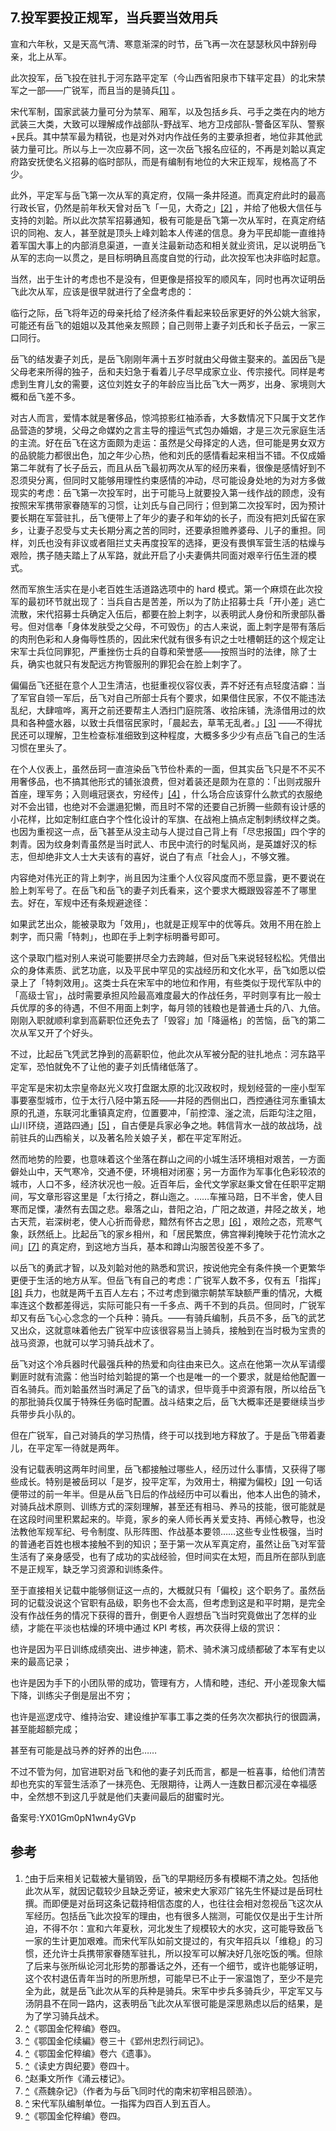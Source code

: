 ## 7.投军要投正规军，当兵要当效用兵
宣和六年秋，又是天高气清、寒意渐深的时节，岳飞再一次在瑟瑟秋风中辞别母亲，北上从军。


此次投军，岳飞投在驻扎于河东路平定军（今山西省阳泉市下辖平定县）的北宋禁军之一部——广锐军，而且当的是骑兵[[1]](#ref_1) 。


宋代军制，国家武装力量可分为禁军、厢军，以及包括乡兵、弓手之类在内的地方武装三大类，大致可以理解成作战部队-野战军、地方卫戍部队-警备区军队、警察+民兵。其中禁军最为精锐，也是对外对内作战任务的主要承担者，地位非其他武装力量可比。所以与上一次应募不同，这一次岳飞报名应征的，不再是刘韐以真定府路安抚使名义招募的临时部队，而是有编制有地位的大宋正规军，规格高了不少。


此外，平定军与岳飞第一次从军的真定府，仅隔一条井陉道。而真定府此时的最高行政长官，仍然是前年秋天曾对岳飞「一见，大奇之」[[2]](#ref_2) ，并给了他极大信任与支持的刘韐。所以此次禁军招募通知，极有可能是岳飞第一次从军时，在真定府结识的同袍、友人，甚至就是顶头上峰刘韐本人传递的信息。身为平民却能一直维持着军国大事上的内部消息渠道，一直关注最新动态和相关就业资讯，足以说明岳飞从军的志向一以贯之，是目标明确且高度自觉的行动，此次投军也决非临时起意。


当然，出于生计的考虑也不是没有，但更像是搭投军的顺风车，同时也再次证明岳飞此次从军，应该是很早就进行了全盘考虑的：


临行之际，岳飞将年迈的母亲托给了经济条件看起来较岳家更好的外公姚大翁家，可能还有岳飞的姐姐以及其他亲友照顾；自己则带上妻子刘氏和长子岳云，一家三口同行。


岳飞的结发妻子刘氏，是岳飞刚刚年满十五岁时就由父母做主娶来的。盖因岳飞是父母老来所得的独子，岳和夫妇急于看着儿子尽早成家立业、传宗接代。同样是考虑到生育儿女的需要，这位刘姓女子的年龄应当比岳飞大一两岁，出身、家境则大概和岳飞差不多。


对古人而言，爱情本就是奢侈品，惊鸿掠影红袖添香，大多数情况下只属于文艺作品营造的梦境，父母之命媒妁之言主导的撞运气式包办婚姻，才是三次元家庭生活的主流。好在岳飞在这方面颇为走运：虽然是父母择定的人选，但可能是男女双方的品貌能力都很出色，加之年少心热，他和刘氏的感情看起来相当不错。不仅成婚第二年就有了长子岳云，而且从岳飞最初两次从军的经历来看，很像是感情好到不忍须臾分离，但同时又能够用理性约束感情的冲动，尽可能设身处地的为对方多做现实的考虑：岳飞第一次投军时，出于可能马上就要投入第一线作战的顾虑，没有按照宋军携带家眷随军的习惯，让刘氏与自己同行；但到第二次投军时，因为预计要长期在军营驻扎，岳飞便带上了年少的妻子和年幼的长子，而没有把刘氏留在家乡，让妻子忍受与丈夫长期分离之苦的同时，还要承担赡养婆母、儿子的重担。同样，刘氏也没有非议或者阻拦丈夫再度投军的选择，更没有畏惧军营生活的枯燥与艰险，携子随夫踏上了从军路，就此开启了小夫妻俩共同面对艰辛行伍生涯的模式。


然而军旅生活实在是小老百姓生活道路选项中的 hard 模式。第一个麻烦在此次投军的最初环节就出现了：当兵自古是苦差，所以为了防止招募士兵「开小差」逃亡流散，宋代招募士兵确定入伍后，都要在脸上刺字，以表明武人身份和所隶部队番号。但对信奉「身体发肤受之父母，不可毁伤」的古人来说，面上刺字是带有落后的肉刑色彩和人身侮辱性质的，因此宋代就有很多有识之士吐槽朝廷的这个规定让宋军士兵位同罪犯，严重挫伤士兵的自尊和荣誉感——按照当时的法律，除了士兵，确实也就只有发配远方拘管服刑的罪犯会在脸上刺字了。


偏偏岳飞还挺在意个人卫生清洁，也挺重视仪容仪表，弄不好还有点轻度洁癖：当了军官自领一军后，岳飞对自己所部士兵有个要求，如果借住民家，不仅不能违法乱纪，大肆喧哗，离开之前还要帮主人洒扫门庭院落、收拾床铺，洗涤借用过的炊具和各种盛水器，以致士兵借宿民家时，「晨起去，草苇无乱者。」[[3]](#ref_3) ——不得扰民还可以理解，卫生检查标准细致到这种程度，大概多多少少有点岳飞自己的生活习惯在里头了。


在个人仪表上，虽然岳珂一直渲染岳飞节俭朴素的一面，但其实岳飞只是不不买不用奢侈品，也不搞其他形式的铺张浪费，但对着装还是颇为在意的：「出则戎服升首座，理军务；入则峨冠褒衣，穷经传」[[4]](#ref_4) ，什么场合应该穿什么款式的衣服绝对不会出错，也绝对不会邋遢犯懒，而且时不常的还要自己折腾一些颇有设计感的小花样，比如定制红底白字个性化设计的军旗、在战袍上搞点定制刺绣纹样之类。也因为重视这一点，岳飞甚至从没主动与人提过自己背上有「尽忠报国」四个字的刺青。因为纹身刺青虽然是当时武人、市民中流行的时髦风尚，是英雄好汉的标志，但却绝非文人士大夫该有的喜好，说白了有点「社会人」，不够文雅。


内容绝对伟光正的背上刺字，尚且因为注重个人仪容风度而不愿显露，更不要说在脸上刺军号了。在岳飞和岳飞的妻子刘氏看来，这个要求大概跟毁容差不了哪里去。好在，军规中还有条规避途径：


如果武艺出众，能被录取为「效用」，也就是正规军中的优等兵。效用不用在脸上刺字，而只需「特刺」，也即在手上刺字标明番号即可。


这个录取门槛对别人来说可能要拼尽全力去跨越，但对岳飞来说轻轻松松。凭借出众的身体素质、武艺功底，以及平民中罕见的实战经历和文化水平，岳飞如愿以偿录上了「特刺效用」。这类士兵在宋军中的地位和作用，有些类似于现代军队中的「高级士官」，战时需要承担风险最高难度最大的作战任务，平时则享有比一般士兵优厚的多的待遇，不但不用面上刺字，每月领的钱粮也是普通士兵的八、九倍。刚刚入职就顺利拿到高薪职位还免去了「毁容」加「降逼格」的苦恼，岳飞的第二次从军又开了个好头。


不过，比起岳飞凭武艺挣到的高薪职位，他此次从军被分配的驻扎地点：河东路平定军，恐怕就免不了让他的妻子刘氏情绪低落了。


平定军是宋初太宗皇帝赵光义攻打盘踞太原的北汉政权时，规划经营的一座小型军事要塞型城市，位于太行八陉中第五陉——井陉的西侧出口，西控通往河东重镇太原的孔道，东联河北重镇真定府，位置要冲，「前控漳、滏之流，后距勾注之阻，山川环绕，道路四通」[[5]](#ref_5) ，自古便是兵家必争之地。韩信背水一战的故战场，战前驻兵的山西榆关，以及著名险关娘子关，都在平定军附近。


然而地势的险要，也意味着这个坐落在群山之间的小城生活环境相对艰苦，一方面僻处山中，天气寒冷，交通不便，环境相对闭塞；另一方面作为军事化色彩较浓的城市，人口不多，经济状况也一般。近百年后，金代文学家赵秉文曾在任职平定期间，写文章形容这里是「太行掎之，群山迤之。……车摧马踣，日不半舍，使人目寒而足慄，凄然有去国之悲。皋落之山，昔阳之泊，广阳之故道，井陉之故关，地古天荒，岩深树老，使人心折而骨悲，黯然有怀古之思」[[6]](#ref_6) ，艰险之态，荒寒气象，跃然纸上。比起岳飞的家乡相州，和「居民繁庶，佛宫禅刹掩映于花竹流水之间」[[7]](#ref_7) 的真定府，到这地方当兵，基本和蹲山沟服苦役差不多了。


以岳飞的勇武才智，以及刘韐对他的熟悉和赏识，按说他完全有条件换一个更繁华更便于生活的地方从军。但岳飞有自己的考虑：广锐军人数不多，仅有五「指挥」[[8]](#ref_8) 兵力，也就是两千五百人左右；不过考虑到徽宗朝禁军缺额严重的情况，大概率连这个数都差得远，实际可能只有一千多点、两千不到的兵员。但同时，广锐军却又有岳飞心心念念的一个兵种：骑兵。——有骑兵编制，兵员不多，岳飞的武艺又出众，这就意味着他去广锐军中应该很容易当上骑兵，接触到在当时极为宝贵的战马资源，也就可以学习骑兵战术了。


岳飞对这个冷兵器时代最强兵种的热爱和向往由来已久。这点在他第一次从军请缨剿匪时就有流露：他当时给刘韐提的第一个也是唯一的一个要求，就是给他配置一百名骑兵。而刘韐虽然当时满足了岳飞的请求，但毕竟手中资源有限，所以给岳飞的那批骑兵仅属于特殊任务临时配置。战斗结束之后，岳飞大概率还是要继续当步兵带步兵小队的。


但在广锐军，自己对骑兵的学习热情，终于可以找到地方释放了。于是岳飞带着妻儿，在平定军一待就是两年。


没有记载表明这两年时间里，岳飞都接触过哪些人，经历过什么事情，又获得了哪些成长。特别是被岳珂以「是岁，投平定军，为效用士，稍擢为偏校」[[9]](#ref_9) 一句话便带过的前一年半。但是从岳飞日后的作战经历中可以看出，他本人出色的骑术，对骑兵战术原则、训练方式的深刻理解，甚至还有相马、养马的技能，很可能就是在这段时间里积累起来的。毕竟，家乡的亲人师长再关爱支持、再倾心教导，也没法教他军规军纪、号令制度、队形阵图、作战基本要领……这些专业性极强，当时的普通老百姓也根本接触不到的知识；至于第一次从军真定府，虽然让岳飞对军营生活有了亲身感受，也有了成功的实战经验，但时间实在太短，而且所在部队到底不是正规军，缺乏学习资源和训练条件。


至于直接相关记载中能够侧证这一点的，大概就只有「偏校」这个职务了。虽然岳珂的记载没说这个官职有品级，职务也不会太高，但考虑到这是和平时期，是完全没有作战任务的情况下获得的晋升，倒更令人遐想岳飞当时究竟做出了怎样的业绩，才能在平淡也枯燥的环境中通过 KPI 考核，再次获得上级的赏识：


也许是因为平日训练成绩突出、进步神速，箭术、骑术演习成绩都破了本军有史以来的最高记录；


也许是因为手下的小团队带的成功，管理有方，人情和睦，违纪、开小差现象大幅下降，训练尖子倒是层出不穷；


也许是巡逻戍守、维持治安、建设维护军事工事之类的任务次次都执行的很圆满，甚至能超额完成；


甚至有可能是战马养的好养的出色……


不过不管为何，加官进职对岳飞和他的妻子刘氏而言，都是一桩喜事，给他们清苦却也充实的军营生活添了一抹亮色、无限期待，让两人一连数日都沉浸在幸福感中，全然想不到这几乎就是他们夫妻间最后的甜蜜时光。


备案号:YX01Gm0pN1wn4yGVp


参考
--

1. [^](#ref_1_0)由于后来相关记载被大量销毁，岳飞的早期经历多有模糊不清之处。包括他此次从军，就因记载较少且缺乏旁证，被宋史大家邓广铭先生怀疑过是岳珂杜撰。而即便是对岳珂这条记载持相信态度的人，也往往会相对忽视岳飞这次从军经历。包括岳飞此次投军的理由，也有很多人揣测，可能仅仅是出于生计所迫，不得不尔：宣和六年夏秋，河北发生了规模较大的水灾，这可能导致岳飞一家的生计更加艰难。而宋代军队如前文提过的，有灾年招兵以「维稳」的习惯，还允许士兵携带家眷随军驻扎，所以投军可以解决好几张吃饭的嘴。但除了后来与张所纵论河北形势的那番话之外，还有一个细节，或许也能够证明，这个农村退伍青年当时的所思所想，可能早已不止于一家温饱了，至少不是完全为此，就是岳飞此次从军的兵种是骑兵。宋军中步兵多骑兵少，平定军又与汤阴县不在同一路内，这表明岳飞此次从军很可能是深思熟虑以后的结果，是为了学习骑兵战术。
2. [^](#ref_2_0)《鄂国金佗稡编》卷四。
3. [^](#ref_3_0)《鄂国金佗续編》卷三十《郢州忠烈行祠记》。
4. [^](#ref_4_0)《鄂国金佗稡编》卷六《遗事》。
5. [^](#ref_5_0)《读史方舆纪要》卷四十。
6. [^](#ref_6_0)赵秉文所作《涌云楼记》。
7. [^](#ref_7_0)《燕魏杂记》（作者为与岳飞同时代的南宋初宰相吕颐浩）。
8. [^](#ref_8_0) 宋代军队编制单位。一指挥为四百人到五百人。
9. [^](#ref_9_0)《鄂国金佗稡编》卷四。
